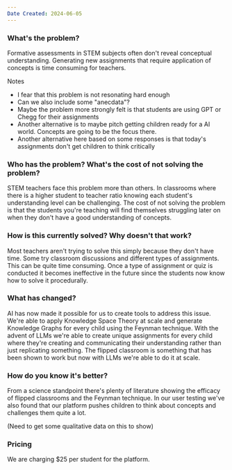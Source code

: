 ```yaml
---
Date Created: 2024-06-05
---
```

### What's the problem?

Formative assessments in STEM subjects often don't reveal conceptual understanding. Generating new assignments that require application of concepts is time consuming for teachers. 

Notes 
- I fear that this problem is not resonating hard enough
- Can we also include some "anecdata"? 
- Maybe the problem more strongly felt is that students are using GPT or Chegg for their assignments
- Another alternative is to maybe pitch getting children ready for a AI world. Concepts are going to be the focus there. 
- Another alternative here based on some responses is that today's assignments don't get children to think critically

### Who has the problem? What's the cost of not solving the problem?

STEM teachers face this problem more than others. In classrooms where there is a higher student to teacher ratio knowing each student's understanding level can be challenging. The cost of not solving the problem is that the students you're teaching will find themselves struggling later on when they don't have a good understanding of concepts.

### How is this currently solved? Why doesn't that work?

Most teachers aren't trying to solve this simply because they don't have time. Some try classroom discussions and different types of assignments. This can be quite time consuming. Once a type of assignment or quiz is conducted it becomes ineffective in the future since the students now know how to solve it procedurally. 

### What has changed?

AI has now made it possible for us to create tools to address this issue. We're able to apply Knowledge Space Theory at scale and generate Knowledge Graphs for every child using the Feynman technique. With the advent of LLMs we're able to create unique assignments for every child where they're creating and communicating their understanding rather than just replicating something. The flipped classroom is something that has been shown to work but now with LLMs we're able to do it at scale. 

### How do you know it's better?

From a science standpoint there's plenty of literature showing the efficacy of flipped classrooms and the Feynman technique. In our user testing we've also found that our platform pushes children to think about concepts and challenges them quite a lot. 

(Need to get some qualitative data on this to show)

### Pricing

We are charging $25 per student for the platform.
